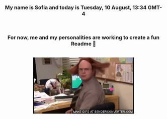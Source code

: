 


<div align="center">
<h3 >My name is Sofia and today is Tuesday, 10 August, 13:34 GMT-4</h3><br>
<h3 >For now, me and my personalities are working to create a fun Readme 👋
</h3><br>
<img src='img/dwight.gif' alt='working...'/>
</div>
